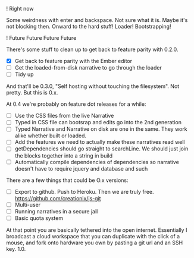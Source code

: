 ! Right now

Some weirdness with enter and backspace. Not sure what it is. Maybe it's not blocking then. Onward to the hard stuff! Loader! Bootstrapping!

! Future Future Future Future

There's some stuff to clean up to get back to feature parity with 0.2.0.

 - [X] Get back to feature parity with the Ember editor
 - [ ] Get the loaded-from-disk narrative to go through the loader
 - [ ] Tidy up

And that'll be 0.3.0, "Self hosting without touching the filesystem". Not pretty. But this is 0.x.

At 0.4 we're probably on feature dot releases for a while:

 - [ ] Use the CSS files from the live Narrative
 - [ ] Typed in CSS file can bootsrap and edits go into the 2nd generation
 - [ ] Typed Narrative and Narrative on disk are one in the same. They work alike whether built or loaded.
 - [ ] Add the features we need to actually make these narratives read well
 - [ ] getDependencies should go straight to searchLine. We should just join the blocks together into a string in build
 - [ ] Automatically compile dependencies of dependencies so narrative doesn't have to require jquery and database and such

There are a few things that could be O.x versions:

 - [ ] Export to github. Push to Heroku. Then we are truly free. https://github.com/creationix/js-git
 - [ ] Multi-user
 - [ ] Running narratives in a secure jail
 - [ ] Basic quota system

At that point you are basically tethered into the open internet. Essentially I broadcast a cloud workspace that you can duplicate with the click of a mouse, and fork onto hardware you own by pasting a git url and an SSH key. 1.0.

